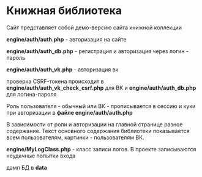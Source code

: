 # Книжная библиотека

Сайт представляет собой демо-версию сайта книжной коллекции

**engine/auth/auth.php** - авторизация на сайте

**engine/auth/auth_db.php** - регистрация и авторизация через логин - пароль

**engine/auth/auth_vk.php** - авторизация вк

проверка CSRF-токена происходит в **engine/auth/auth_vk_check_csrf.php** для ВК и **engine/auth/auth_db.php** для логина-пароля

Роль пользователя - обычный или ВК - прописывается в сессию и куки при авторизации в **файле engine/auth/auth.php**

В зависимости от роли и авторизации на главной странице разное содержание. Текст основного содержания библиотеки показывается всем пользователям, картинки - пользователям ВК.

**engine/MyLogClass.php** - класс записи логов. В проекте записываются неудачные попытки входа

дамп БД в **data**
